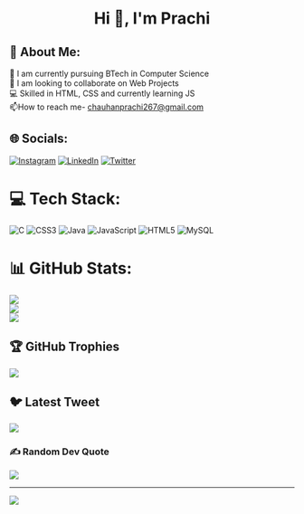 <h1 align = "center" >Hi 👋, I'm Prachi </h1>


## 💫 About Me:
🔭 I am currently pursuing BTech in Computer Science<br>👯 I am looking to collaborate on Web Projects<br>💻 Skilled in HTML, CSS and currently learning JS <br>📫How to reach me- chauhanprachi267@gmail.com


## 🌐 Socials:
[![Instagram](https://img.shields.io/badge/Instagram-%23E4405F.svg?logo=Instagram&logoColor=white)](https://instagram.com/chauhan_prachi23) [![LinkedIn](https://img.shields.io/badge/LinkedIn-%230077B5.svg?logo=linkedin&logoColor=white)](https://linkedin.com/in/https://www.linkedin.com/in/prachi-chauhan-13bb44265/) [![Twitter](https://img.shields.io/badge/Twitter-%231DA1F2.svg?logo=Twitter&logoColor=white)](https://twitter.com/@PrachiChau49325) 

# 💻 Tech Stack:
![C](https://img.shields.io/badge/c-%2300599C.svg?style=for-the-badge&logo=c&logoColor=white) ![CSS3](https://img.shields.io/badge/css3-%231572B6.svg?style=for-the-badge&logo=css3&logoColor=white) ![Java](https://img.shields.io/badge/java-%23ED8B00.svg?style=for-the-badge&logo=java&logoColor=white) ![JavaScript](https://img.shields.io/badge/javascript-%23323330.svg?style=for-the-badge&logo=javascript&logoColor=%23F7DF1E) ![HTML5](https://img.shields.io/badge/html5-%23E34F26.svg?style=for-the-badge&logo=html5&logoColor=white) ![MySQL](https://img.shields.io/badge/mysql-%2300f.svg?style=for-the-badge&logo=mysql&logoColor=white)
# 📊 GitHub Stats:
![](https://github-readme-stats.vercel.app/api?username=PrachiChauhan23&theme=dark&hide_border=false&include_all_commits=false&count_private=false)<br/>
![](https://github-readme-streak-stats.herokuapp.com/?user=PrachiChauhan23&theme=dark&hide_border=false)<br/>
![](https://github-readme-stats.vercel.app/api/top-langs/?username=PrachiChauhan23&theme=dark&hide_border=false&include_all_commits=false&count_private=false&layout=compact)

## 🏆 GitHub Trophies
![](https://github-profile-trophy.vercel.app/?username=PrachiChauhan23&theme=radical&no-frame=false&no-bg=true&margin-w=4)

## 🐦 Latest Tweet
[![](https://gtce.itsvg.in/api?username=@PrachiChau49325)](https://github.com/VishwaGauravIn/github-twitter-card-embed)

### ✍️ Random Dev Quote
![](https://quotes-github-readme.vercel.app/api?type=horizontal&theme=radical)

---
[![](https://visitcount.itsvg.in/api?id=PrachiChauhan23&icon=0&color=0)](https://visitcount.itsvg.in)

<!-- Proudly created with GPRM ( https://gprm.itsvg.in ) -->
